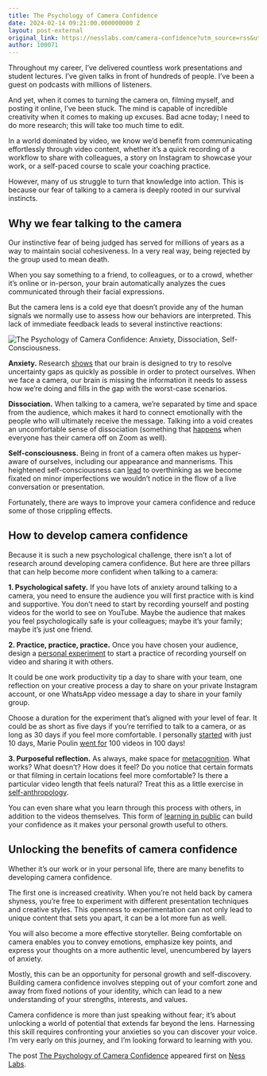```yaml
---
title: The Psychology of Camera Confidence
date: 2024-02-14 09:21:00.000000000 Z
layout: post-external
original_link: https://nesslabs.com/camera-confidence?utm_source=rss&utm_medium=rss&utm_campaign=camera-confidence
author: 100071
---
```


Throughout my career, I’ve delivered countless work presentations and student lectures. I’ve given talks in front of hundreds of people. I’ve been a guest on podcasts with millions of listeners.

And yet, when it comes to turning the camera on, filming myself, and posting it online, I’ve been stuck. The mind is capable of incredible creativity when it comes to making up excuses. Bad acne today; I need to do more research; this will take too much time to edit.

In a world dominated by video, we know we’d benefit from communicating effortlessly through video content, whether it’s a quick recording of a workflow to share with colleagues, a story on Instagram to showcase your work, or a self-paced course to scale your coaching practice.

However, many of us struggle to turn that knowledge into action. This is because our fear of talking to a camera is deeply rooted in our survival instincts.

## Why we fear talking to the camera

Our instinctive fear of being judged has served for millions of years as a way to maintain social cohesiveness. In a very real way, being rejected by the group used to mean death. 

When you say something to a friend, to colleagues, or to a crowd, whether it’s online or in-person, your brain automatically analyzes the cues communicated through their facial expressions.

But the camera lens is a cold eye that doesn’t provide any of the human signals we normally use to assess how our behaviors are interpreted. This lack of immediate feedback leads to several instinctive reactions:

![The Psychology of Camera Confidence: Anxiety, Dissociation, Self-Consciousness.](https://nesslabs.com/wp-content/uploads/2024/02/camera-confidence-illustration-1024x576.png)

**Anxiety.** Research [shows](https://www.ncbi.nlm.nih.gov/pmc/articles/PMC4276319/) that our brain is designed to try to resolve uncertainty gaps as quickly as possible in order to protect ourselves. When we face a camera, our brain is missing the information it needs to assess how we’re doing and fills in the gap with the worst-case scenarios.

**Dissociation.** When talking to a camera, we’re separated by time and space from the audience, which makes it hard to connect emotionally with the people who will ultimately receive the message. Talking into a void creates an uncomfortable sense of dissociation (something that [happens](https://www.ncbi.nlm.nih.gov/pmc/articles/PMC10436525/) when everyone has their camera off on Zoom as well).

**Self-consciousness.** Being in front of a camera often makes us hyper-aware of ourselves, including our appearance and mannerisms. This heightened self-consciousness can [lead](https://www.cambridge.org/core/journals/behaviour-change/article/selffocused-cognition-in-social-anxiety-a-review-of-the-theoretical-and-empirical-literature/F15EA5167497281019A025E59FE56DEA) to overthinking as we become fixated on minor imperfections we wouldn’t notice in the flow of a live conversation or presentation.

Fortunately, there are ways to improve your camera confidence and reduce some of those crippling effects.

## How to develop camera confidence

Because it is such a new psychological challenge, there isn’t a lot of research around developing camera confidence. But here are three pillars that can help become more confident when talking to a camera:

**1. Psychological safety.** If you have lots of anxiety around talking to a camera, you need to ensure the audience you will first practice with is kind and supportive. You don’t need to start by recording yourself and posting videos for the world to see on YouTube. Maybe the audience that makes you feel psychologically safe is your colleagues; maybe it’s your family; maybe it’s just one friend.

**2. Practice, practice, practice.** Once you have chosen your audience, design a [personal experiment](https://nesslabs.com/personal-experiments) to start a practice of recording yourself on video and sharing it with others.

It could be one work productivity tip a day to share with your team, one reflection on your creative process a day to share on your private Instagram account, or one WhatsApp video message a day to share in your family group.

Choose a duration for the experiment that’s aligned with your level of fear. It could be as short as five days if you’re terrified to talk to a camera, or as long as 30 days if you feel more comfortable. I personally [started](https://twitter.com/neuranne/status/1757463602246635741) with just 10 days, Marie Poulin [went for](https://twitter.com/mariepoulin/status/1329630957255626754) 100 videos in 100 days!

**3. Purposeful reflection.** As always, make space for [metacognition](https://nesslabs.com/metacognition). What works? What doesn’t? How does it feel? Do you notice that certain formats or that filming in certain locations feel more comfortable? Is there a particular video length that feels natural? Treat this as a little exercise in [self-anthropology](https://nesslabs.com/self-anthropology-field-notes).

You can even share what you learn through this process with others, in addition to the videos themselves. This form of [learning in public](https://nesslabs.com/learning-in-public) can build your confidence as it makes your personal growth useful to others.

## Unlocking the benefits of camera confidence

Whether it’s our work or in your personal life, there are many benefits to developing camera confidence.

The first one is increased creativity. When you’re not held back by camera shyness, you’re free to experiment with different presentation techniques and creative styles. This openness to experimentation can not only lead to unique content that sets you apart, it can be a lot more fun as well.

You will also become a more effective storyteller. Being comfortable on camera enables you to convey emotions, emphasize key points, and express your thoughts on a more authentic level, unencumbered by layers of anxiety.

Mostly, this can be an opportunity for personal growth and self-discovery. Building camera confidence involves stepping out of your comfort zone and away from fixed notions of your identity, which can lead to a new understanding of your strengths, interests, and values.

Camera confidence is more than just speaking without fear; it’s about unlocking a world of potential that extends far beyond the lens. Harnessing this skill requires confronting your anxieties so you can discover your voice. I’m very early on this journey, and I’m looking forward to learning with you.

The post [The Psychology of Camera Confidence](https://nesslabs.com/camera-confidence) appeared first on [Ness Labs](https://nesslabs.com).

